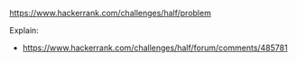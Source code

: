 https://www.hackerrank.com/challenges/half/problem

Explain:
- https://www.hackerrank.com/challenges/half/forum/comments/485781
